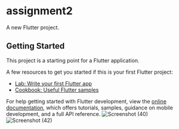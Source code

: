 # assignment2

A new Flutter project.

## Getting Started

This project is a starting point for a Flutter application.

A few resources to get you started if this is your first Flutter project:

- [Lab: Write your first Flutter app](https://docs.flutter.dev/get-started/codelab)
- [Cookbook: Useful Flutter samples](https://docs.flutter.dev/cookbook)

For help getting started with Flutter development, view the
[online documentation](https://docs.flutter.dev/), which offers tutorials,
samples, guidance on mobile development, and a full API reference.
![Screenshot (40)](https://user-images.githubusercontent.com/126445861/232377186-6dd2e073-a09d-4ef7-b4fd-1c6fee3eb185.png)
![Screenshot (42)](https://user-images.githubusercontent.com/126445861/232377720-8ae4cf94-d85a-4e61-92c8-fc3bb6d7ccdd.png)

